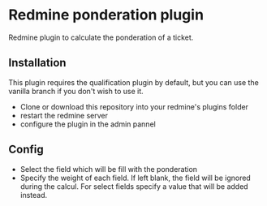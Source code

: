 # Redmine ponderation plugin

Redmine plugin to calculate the ponderation of a ticket.

## Installation

This plugin requires the qualification plugin by default, but you can use the vanilla branch if you don't wish to use it.

- Clone or download this repository into your redmine's plugins folder
- restart the redmine server
- configure the plugin in the admin pannel

## Config

- Select the field which will be fill with the ponderation
- Specify the weight of each field. If left blank, the field will be ignored during the calcul. For select fields specify a value that will be added instead.